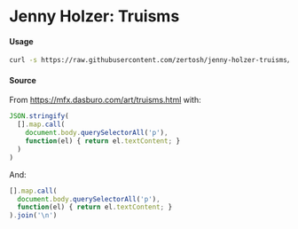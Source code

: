 Jenny Holzer: Truisms
=======================

#### Usage

```bash
curl -s https://raw.githubusercontent.com/zertosh/jenny-holzer-truisms/master/truisms.txt | sort -R | head -n 1
```

#### Source

From https://mfx.dasburo.com/art/truisms.html with:

```js
JSON.stringify(
  [].map.call(
    document.body.querySelectorAll('p'),
    function(el) { return el.textContent; }
  )
)
```

And:

```js
[].map.call(
  document.body.querySelectorAll('p'),
  function(el) { return el.textContent; }
).join('\n')
```
